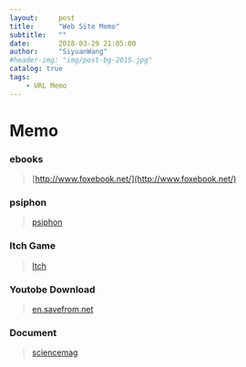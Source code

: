 ```yaml
---
layout:     post
title:      "Web Site Memo"
subtitle:   ""
date:       2018-03-29 21:05:00
author:     "SiyuanWang"
#header-img: "img/post-bg-2015.jpg"
catalog: true
tags:
    - URL Memo
---
```

# Memo

### ebooks
> [http://www.foxebook.net/](http://www.foxebook.net/)


### psiphon
>[psiphon](https://s3.amazonaws.com/psiphon/web/mjr4-p23r-puwl/zh/download.html)

### Itch Game
>[Itch](https://itch.io/)

### Youtobe Download
>[en.savefrom.net](https://en.savefrom.net/)

### Document 
>[sciencemag](http://science.sciencemag.org/)